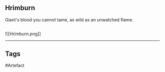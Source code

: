 ## Hrimburn
Giant's blood you cannot tame,
as wild as an unwatched flame.
## 
![[Hrimburn.png]]

---
## Tags
#Artefact